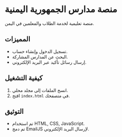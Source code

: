 # منصة مدارس الجمهورية اليمنية

منصة تعليمية لخدمة الطلاب والمعلمين في اليمن.

## المميزات
- تسجيل الدخول وإنشاء حساب.
- البحث عن المدارس المشاركة.
- إرسال رسائل تأكيد عبر البريد الإلكتروني.

## كيفية التشغيل
1. انسخ الملفات إلى مجلد محلي.
2. افتح `index.html` في متصفحك.

## التوثيق
- تم استخدام HTML, CSS, JavaScript.
- تم دمج EmailJS لإرسال البريد الإلكتروني.
